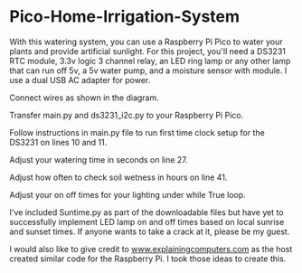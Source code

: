 # Pico-Home-Irrigation-System
With this watering system, you can use a Raspberry Pi Pico to water your plants and provide artificial sunlight.
For this project, you'll need a DS3231 RTC module, 3.3v logic 3 channel relay, an LED ring lamp or any other lamp that can run off 5v, a 5v water pump, and a moisture sensor with module. I use a dual USB AC adapter for power.

Connect wires as shown in the diagram.

Transfer main.py and ds3231_i2c.py to your Raspberry Pi Pico.

Follow instructions in main.py file to run first time clock setup for the DS3231 on lines 10 and 11.

Adjust your watering time in seconds on line 27.

Adjust how often to check soil wetness in hours on line 41.

Adjust your on off times for your lighting under while True loop.

I've included Suntime.py as part of the downloadable files but have yet to successfully implement LED lamp on and off times based on local sunrise and sunset times.  If anyone wants to take a crack at it, please be my guest.

I would also like to give credit to www.explainingcomputers.com as the host created similar code for the Raspberry Pi. I took those ideas to create this.
